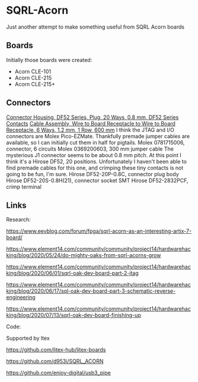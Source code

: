 # SQRL-Acorn
Just another attempt to make something useful from SQRL Acorn boards

## Boards

Initially those boards were created:
- Acorn CLE-101
- Acorn CLE-215
- Acorn CLE-215+

## Connectors


[Connector Housing, DF52 Series, Plug, 20 Ways, 0.8 mm, DF52 Series Contacts](https://www.element14.com/community/view-product.jspa?fsku=2724944&nsku=&COM=noscript)
[Cable Assembly, Wire to Board Receptacle to Wire to Board Receptacle, 6 Ways, 1.2 mm, 1 Row, 600 mm](https://www.element14.com/community/view-product.jspa?fsku=3257286&nsku=&COM=noscript)
I think the JTAG and I/O connectors are Molex Pico-EZMate. Thankfully premade jumper cables are available, so I can initially cut them in half for pigtails.
Molex 0781715006, connector, 6 circuits
Molex 0369200603, 300 mm jumper cable
The mysterious J1 connector seems to be about 0.8 mm pitch. At this point I think it's a Hirose DF52, 20 positions. Unfortunately I haven't been able to find premade cables for this one, and crimping these tiny contacts is not going to be fun, I'm sure.
Hirose DF52-20P-0.8C, connector plug body
Hirose DF52-20S-0.8H(21)‎, connector socket SMT
Hirose ‎DF52-2832PCF‎, crimp terminal


## Links

Research:

https://www.eevblog.com/forum/fpga/sqrl-acorn-as-an-interesting-artix-7-board/

https://www.element14.com/community/community/project14/hardwarehacking/blog/2020/05/24/do-mighty-oaks-from-sqrl-acorns-grow

https://www.element14.com/community/community/project14/hardwarehacking/blog/2020/06/01/sqrl-oak-dev-board-part-2-jtag

https://www.element14.com/community/community/project14/hardwarehacking/blog/2020/06/17/sql-oak-dev-board-part-3-schematic-reverse-engineering

https://www.element14.com/community/community/project14/hardwarehacking/blog/2020/07/13/sqrl-oak-dev-board-finishing-up


Code:


Supported by ltex

https://github.com/litex-hub/litex-boards

https://github.com/d953i/SQRL_ACORN

https://github.com/enjoy-digital/usb3_pipe
